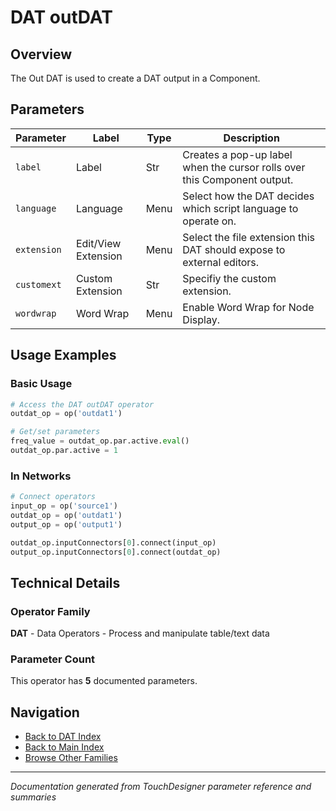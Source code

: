 # DAT outDAT

## Overview

The Out DAT is used to create a DAT output in a Component.

## Parameters

| Parameter | Label | Type | Description |
|-----------|-------|------|-------------|
| `label` | Label | Str | Creates a pop-up label when the cursor rolls over this Component output. |
| `language` | Language | Menu | Select how the DAT decides which script language to operate on. |
| `extension` | Edit/View Extension | Menu | Select the file extension this DAT should expose to external editors. |
| `customext` | Custom Extension | Str | Specifiy the custom extension. |
| `wordwrap` | Word Wrap | Menu | Enable Word Wrap for Node Display. |

## Usage Examples

### Basic Usage

```python
# Access the DAT outDAT operator
outdat_op = op('outdat1')

# Get/set parameters
freq_value = outdat_op.par.active.eval()
outdat_op.par.active = 1
```

### In Networks

```python
# Connect operators
input_op = op('source1')
outdat_op = op('outdat1')
output_op = op('output1')

outdat_op.inputConnectors[0].connect(input_op)
output_op.inputConnectors[0].connect(outdat_op)
```

## Technical Details

### Operator Family

**DAT** - Data Operators - Process and manipulate table/text data

### Parameter Count

This operator has **5** documented parameters.

## Navigation

- [Back to DAT Index](../DAT/DAT_INDEX.md)
- [Back to Main Index](../OPERATORS_INDEX.md)
- [Browse Other Families](../OPERATORS_INDEX.md#quick-navigation)

---
*Documentation generated from TouchDesigner parameter reference and summaries*
